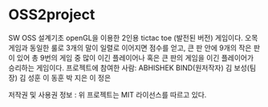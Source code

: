 # OSS2project
SW OSS 설계기초
openGL을 이용한 2인용 tictac toe (발전된 버전) 게임이다. 오목게임과 동일한 룰로 3개의 말이 일렬로 이어지면 점수를 얻고, 큰 판 안에 9개의 작은 판이 있어 총 9번의 게임 중 많이 이긴 플레이어나 혹은 큰 판의 게임을 이긴 플레이어가 승리하는 게임이다.
프로젝트에 참여한 사람:
ABHISHEK BIND(원저작자)
김 보성(팀장)
김 성훈
이 동훈
박 지은
이 정은

저작권 및 사용권 정보 : 위 프로젝트는 MIT 라이선스를 따르고 있다.
